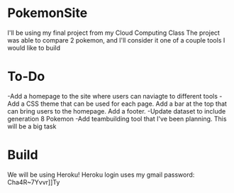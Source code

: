 # PokemonSite
I'll be using my final project from my Cloud Computing Class
The project was able to compare 2 pokemon, and I'll consider it one of a couple tools I would like to build

# To-Do
-Add a homepage to the site where users can naviagte to different tools
-Add a CSS theme that can be used for each page. Add a bar at the top that can bring users to the homepage. Add a footer.
-Update dataset to include generation 8 Pokemon
-Add teambuilding tool that I've been planning. This will be a big task

# Build
We will be using Heroku!
Heroku login uses my gmail
password: Cha4R~7Yvvr]]Ty
